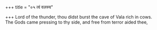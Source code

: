 +++
title = "०५ त्वं वलस्य"

+++
Lord of the thunder, thou didst burst the cave of Vala rich in cows.  
     The Gods came pressing to thy side, and free from terror aided thee,